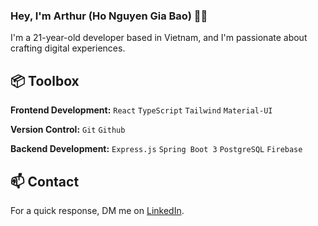 ### Hey, I'm Arthur (Ho Nguyen Gia Bao) 👋🏽

I'm a 21-year-old developer based in Vietnam, and I'm passionate about crafting digital experiences.

## 📦 Toolbox

**Frontend Development:** `React` `TypeScript` `Tailwind` `Material-UI`

**Version Control:** `Git` `Github`

**Backend Development:** `Express.js` `Spring Boot 3` `PostgreSQL` `Firebase`

## 📫 Contact

For a quick response, DM me on [LinkedIn](https://www.linkedin.com/in/baohng/).
